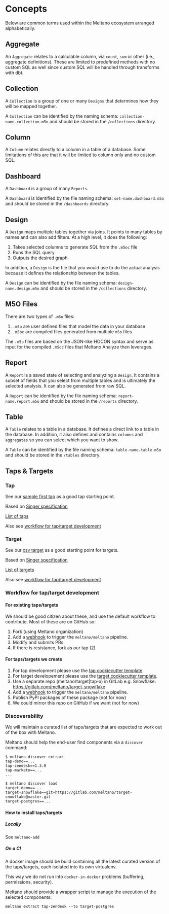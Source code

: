 # Concepts

Below are common terms used within the Meltano ecosystem arranged alphabetically.

## Aggregate

An `Aggregate` relates to a calculable column, via `count`, `sum` or other (i.e., aggregate definitions). These are limited to predefined methods with no custom SQL as well since custom SQL will be handled through transforms with dbt.

## Collection

A `Collection` is a group of one or many `Designs` that determines how they will be mapped together.

A `Collection` can be identified by the naming schema: `collection-name.collection.m5o` and should be stored in the `/collections` directory.

## Column

A `Column` relates directly to a column in a table of a database. Some limitations of this are that it will be limited to column only and no custom SQL.

## Dashboard

A `Dashboard` is a group of many `Reports`.

A `Dashboard` is identified by the file naming schema: `set-name.dashboard.m5o` and should be stored in the `/dashboards` directory.

## Design

A `Design` maps multiple tables together via joins. It points to many tables by names and can also add filters. At a high level, it does the following:

1. Takes selected columns to generate SQL from the `.m5oc` file
1. Runs the SQL query
1. Outputs the desired graph

In addition, a `Design` is the file that you would use to do the actual analysis because it defines the relationship between the tables.

A `Design` can be identified by the file naming schema: `design-name.design.m5o` and should be stored in the `/collections` directory.

## M5O Files

There are two types of `.m5o` files:

1. `.m5o` are user defined files that model the data in your database
2. `.m5oc` are compiled files generated from multiple `m5o` files

The `.m5o` files are based on the JSON-like HOCON syntax and serve as input for the compiled `.m5oc` files that Meltano Analyze then leverages.

## Report

A `Report` is a saved state of selecting and analyzing a `Design`. It contains a subset of fields that you select from multiple tables and is ultimately the selected analysis. It can also be generated from raw SQL.

A `Report` can be identified by the file naming schema: `report-name.report.m5o` and should be stored in the `/reports` directory.

## Table

A `Table` relates to a table in a database. It defines a direct link to a table in the database. In addition, it also defines and contains `columns` and `aggregates` so you can select which you want to show.

A `Table` can be identified by the file naming schema: `table-name.table.m5o` and should be stored in the `/tables` directory.

## Taps & Targets

### Tap

See our [sample first tap](https://gitlab.com/meltano/tap-gitlab/) as a good tap starting point.

Based on [Singer specification](https://github.com/singer-io/getting-started/blob/master/docs/SPEC.md)

[List of taps](https://www.singer.io/#taps)

Also see [workflow for tap/target development](#workflow-for-tap-target-development)

### Target

See our [csv target](https://gitlab.com/meltano/target-csv) as a good starting point for targets.

Based on [Singer specification](https://github.com/singer-io/getting-started/blob/master/docs/SPEC.md)

[List of targets](https://singer.io/#targets)

Also see [workflow for tap/target development](#workflow-for-tap-target-development)

### Workflow for tap/target development

#### For existing taps/targets

We should be good citizen about these, and use the default workflow to contribute. Most of these are on GitHub so:

1. Fork (using Meltano organization)
1. Add a [webhook](https://docs.gitlab.com/ee/ci/triggers/#triggering-a-pipeline-from-a-webhook) to trigger the `meltano/meltano` pipeline.
1. Modify and submits PRs
1. If there is resistance, fork as our tap (2)

#### For taps/targets we create

1. For tap development please use the [tap cookiecutter template](https://github.com/singer-io/singer-tap-template).
1. For target developement please use the [target cookiecutter template](https://github.com/singer-io/singer-target-template).
1. Use a separate repo (meltano/target|tap-x) in GitLab
   e.g. Snowflake: https://gitlab.com/meltano/target-snowflake
1. Add a [webhook](https://docs.gitlab.com/ee/ci/triggers/#triggering-a-pipeline-from-a-webhook) to trigger the `meltano/meltano` pipeline.
1. Publish PyPI packages of these package (not for now)
1. We could mirror this repo on GitHub if we want (not for now)

### Discoverability

We will maintain a curated list of taps/targets that are expected to work out of the box with Meltano.

Meltano should help the end-user find components via a `discover` command:

```
$ meltano discover extract
tap-demo==...
tap-zendesk==1.3.0
tap-marketo==...
...

$ meltano discover load
target-demo==...
target-snowflake==git+https://gitlab.com/meltano/target-snowflake@master.git
target-postgres==...
```

#### How to install taps/targets

##### Locally

See `meltano-add`

##### On a CI

A docker image should be build containing all the latest curated version of the taps/targets, each isolated into its own virtualenv.

This way we do not run into `docker-in-docker` problems (buffering, permissions, security).

Meltano should provide a wrapper script to manage the execution of the selected components:

`meltano extract tap-zendesk --to target-postgres`
